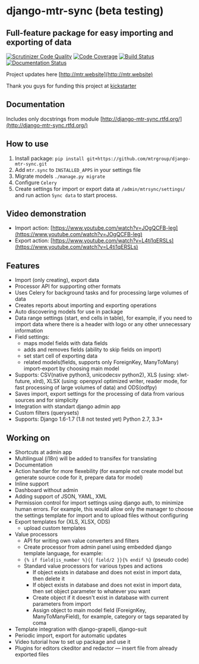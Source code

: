 # django-mtr-sync (beta testing)

## Full-feature package for easy importing and exporting of data

[![Scrutinizer Code Quality](https://scrutinizer-ci.com/g/mtrgroup/django-mtr-sync/badges/quality-score.png?b=master)](https://scrutinizer-ci.com/g/mtrgroup/django-mtr-sync/?branch=master) [![Code Coverage](https://scrutinizer-ci.com/g/mtrgroup/django-mtr-sync/badges/coverage.png?b=master)](https://scrutinizer-ci.com/g/mtrgroup/django-mtr-sync/?branch=master) [![Build Status](https://scrutinizer-ci.com/g/mtrgroup/django-mtr-sync/badges/build.png?b=master)](https://scrutinizer-ci.com/g/mtrgroup/django-mtr-sync/build-status/master) [![Documentation Status](https://readthedocs.org/projects/django-mtr-sync/badge/?version=latest)](https://readthedocs.org/projects/django-mtr-sync/?badge=latest)

Project updates here [http://mtr.website](http://mtr.website)

Thank you guys for funding this project at [kickstarter](https://www.kickstarter.com/projects/1625615835/django-opensource-improved-import-export-package)

## Documentation
Includes only docstrings from module [http://django-mtr-sync.rtfd.org/](http://django-mtr-sync.rtfd.org/)

## How to use
1. Install package:
   `pip install git+https://github.com/mtrgroup/django-mtr-sync.git`
2. Add `mtr.sync` to `INSTALLED_APPS` in your settings file
3. Migrate models `./manage.py migrate`
4. Configure `Celery`
5. Create settings for import or export data at `/admin/mtrsync/settings/` and run action `Sync data` to start process.

## Video demonstration
- Import action: [https://www.youtube.com/watch?v=JOgQCFB-leg](https://www.youtube.com/watch?v=JOgQCFB-leg)
- Export action: [https://www.youtube.com/watch?v=L4ti1qERSLs](https://www.youtube.com/watch?v=L4ti1qERSLs)

## Features
- Import (only creating), export data
- Processor API for supporting other formats
- Uses Celery for background tasks and for processing large volumes of data
- Creates reports about importing and exporting operations
- Auto discovering models for use in package
- Data range settings (start, end cells in table), for example, if you need to import data where there is a header with logo or any other unnecessary information
- Field settings:
  - maps model fields with data fields
  - adds and removes fields (ability to skip fields on import)
  - set start cell of exporting data
  - related models(fields, supports only ForeignKey, ManyToMany) import-export by choosing main model
- Supports: CSV(native python3, unicodecsv python2), XLS (using: xlwt-future, xlrd), XLSX (using: openpyxl optimized writer, reader mode, for fast processing of large volumes of data) and ODS(odfpy)
- Saves import, export settings for the processing of data from various sources and for simplicity
- Integration with standart django admin app
- Custom filters (querysets)
- Supports: Django 1.6-1.7 (1.8 not tested yet) Python 2.7, 3.3+

## Working on
- Shortcuts at admin app
- Multilingual (i18n) will be added to transifex for translating
- Documentation
- Action handler for more flexebility (for example not create model but generate source code for it, prepare data for model)
- Inline support
- Dashboard without admin
- Adding support of JSON, YAML, XML
- Permission control for import settings using django auth, to minimize human errors. For example, this would allow only the manager to choose the settings template for import and to upload files without configuring
- Export templates for (XLS, XLSX, ODS)
  - upload custom templates
- Value processors
  - API for writing own value converters and filters
  - Create processor from admin panel using embedded django template language, for example:
  - `{% if field|is_number %}{{ field/2 }}{% endif %}` (pseudo code)
  - Standard value processors for various types and actions
    - If object exists in database and does not exist in import data, then delete it
    - If object exists in database and does not exist in import data, then set object parameter to whatever you want
    - Create object if it doesn't exist in database with current parameters from import
    - Assign object to main model field (ForeignKey, ManyToManyField), for example, category or tags separated by coma
- Template integration with django-grapelli, django-suit
- Periodic import, export for automatic updates
- Video tutorial how to set up package and use it
- Plugins for editors ckeditor and redactor — insert file from already exported files
